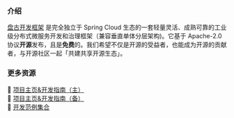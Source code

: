 ### 介绍

[盘古开发框架](https://pulanos.gitee.io/pangu-framework/) 是完全独立于 Spring Cloud 生态的一套轻量灵活、成熟可靠的工业级分布式微服务开发和治理框架（兼容垂直单体分层架构)。它基于 Apache-2.0 协议**开源**发布，且是**免费**的。我们希望不仅是开源的受益者，也能成为开源的贡献者，与开源社区一起「共建共享开源生态」。

### 更多资源

 :maple_leaf: [项目主页&开发指南（主）](https://pulanos.gitee.io/pangu-framework/)  
 :leaves: [项目主页&开发指南（备）](https://xiongchun.github.io/pangu-framework/)  
 :sunflower: [开发范例集合](https://pulanos.gitee.io/pangu-framework/docs/examples-list)   